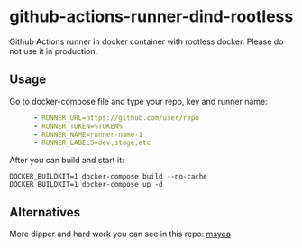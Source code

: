 # github-actions-runner-dind-rootless

Github Actions runner in docker container with rootless docker. Please do not use it in production.

## Usage
Go to docker-compose file and type your repo, key and runner name:
```docker-compose.yml
      - RUNNER_URL=https://github.com/user/repo
      - RUNNER_TOKEN=%TOKEN%
      - RUNNER_NAME=runner-name-1
      - RUNNER_LABELS=dev,stage,etc
```
After you can build and start it:
```
DOCKER_BUILDKIT=1 docker-compose build --no-cache
DOCKER_BUILDKIT=1 docker-compose up -d
```

## Alternatives
More dipper and hard work you can see in this repo: [msyea](https://github.com/msyea/github-actions-runner-rootless)
